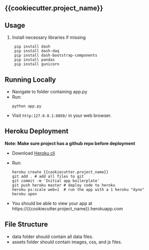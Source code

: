 ## {{cookiecutter.project_name}}

## Usage
1. Install necessary libraries if missing
   ```
    pip install dash
    pip install dash-daq
    pip install dash-bootstrap-components
    pip install pandas
    pip install gunicorn
   ```  

## Running Locally
- Navigate to folder containing app.py
- Run:
  ```
  python app.py
  ```
- Visit `http:127.0.0.1:8050/` in your web browser.

## Heroku Deployment
**Note: Make sure project has a github repo before deployment**
- Download [Heroku cli](https://devcenter.heroku.com/articles/heroku-cli)
- Run:
  ```
  heroku create {{cookiecutter.project_name}}
  git add . # add all files to git
  git commit -m 'Initial app boilerplate'
  git push heroku master # deploy code to heroku
  heroku ps:scale web=1  # run the app with a 1 heroku "dyno"
  heroku open
  ```

- You should be able to view your app at https://{{cookiecutter.project_name}}.herokuapp.com
  
  
## File Structure
- data folder should contain all data files. <br>
- assets folder should contain images, css, and js files. 

